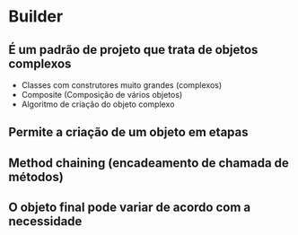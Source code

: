 # Builder

## É um padrão de projeto que trata de objetos complexos
- Classes com construtores muito grandes (complexos)
- Composite (Composição de vários objetos)
- Algoritmo de criação do objeto complexo 

## Permite a criação de um objeto em etapas

## Method chaining (encadeamento de chamada de métodos)

## O objeto final pode variar de acordo com a necessidade

